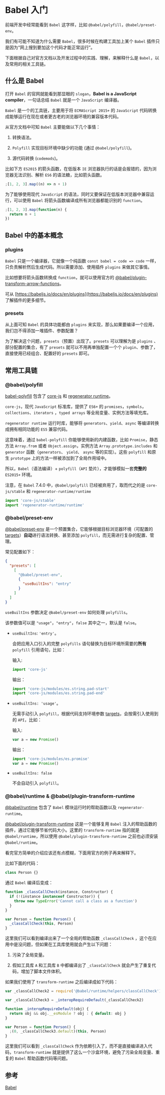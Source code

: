 # Babel 入门

前端开发中经常能看到 `Babel` 这字样，比如 `@babel/polyfill`，`@babel/preset-env`。

我们有可能不知道为什么需要 `Babel`，很多时候在构建工具加上某个 `Babel` 插件只是因为“网上搜到要加这个代码才能正常运行”。

下面根据自己对官方文档以及开发过程中的实践、理解，来解释什么是 `Babel`，以及常用的相关工具链。

## 什么是 Babel

打开 `Babel` 的官网就能看到那显眼的 `slogan`，**Babel is a JavaScript compiler**，一句话总结 `Babel` 就是一个 `JavaScript` 编译器。

`Babel` 是一个的工具链，主要用于将 `ECMAScript 2015+` 的 `JavaScript` 代码转换成能够运行在现在或者更古老的浏览器环境的兼容版本代码。

从官方文档中可知 `Babel` 主要能做以下几个事情：

1. 转换语法。

2. `Polyfill` 实现目标环境中缺少的功能 (通过 `@babel/polyfill`)。

3. 源代码转换 (`codemods`)。

比如下方 `ES2015` 的箭头函数，在低版本 `IE` 浏览器执行的话是会报错的，因为浏览器无法识别、解析 `ES6` 的语法糖，比如箭头函数。

```js
;[1, 2, 3].map((n) => n + 1)
```

为了能够使用现代 `JavaScript` 的语法，同时又要保证在低版本浏览器中兼容运行，可以使用 `Babel` 将箭头函数编译成所有浏览器都能识别的 `function`。

```js
;[1, 2, 3].map(function(n) {
  return n + 1
})
```

## Babel 中的基本概念

### plugins

`Babel` 只是一个编译器，它就像一个纯函数 `const babel = code => code` 一样，只负责解析然后生成代码。所以需要添加、使用插件 `plugins` 来做其它事情。

比如想要将箭头函数转换成 `function`，就可以使用官方的 [@babel/plugin-transform-arrow-functions](https://babeljs.io/docs/en/babel-plugin-transform-arrow-functions)。

可从 [https://babeljs.io/docs/en/plugins](https://babeljs.io/docs/en/plugins) 了解插件的更多细节。

### presets

从上面可知 `Babel` 的具体功能都由 `plugins` 来实现，那么如果要编译一个应用，我们岂不得添加一堆插件、参数配置？

为了解决这个问题，`presets`（预置）出现了。`presets` 可以理解为是 `plugins` 、部分配置的集合，有了 `presets` 就可以不用再单独配置一个个 `plugin`、参数了，直接使用已经组合、配置好的 `presets` 即可。

## 常用工具链

### @babel/polyfill

[babel-polyfill](https://babeljs.io/docs/en/babel-polyfill) 包含了 [core-js](https://github.com/zloirock/core-js) 和 [regenerator runtime](https://github.com/facebook/regenerator)。

`core-js`，现代 `JavaScript` 标准库，提供了 `ES6+` 的 `promises`，`symbols`，`collections`、`iterators` ，`typed arrays` 等全局变量、实例方法等填充库。

`regenerator runtime` 运行时库，能够将 `generators`、`yield`、`async` 等编译转换成拥有相同功能的 `ES5` 兼容代码。

这意味着，通过 `babel-polyfill` 你能够使用新的内建函数，比如 `Promise`，静态方法 `Array.from` 或者 `Object.assign`，实例方法 `Array.prototype.includes` 和 `generator` 函数（`generators`、 `yield`、 `async` 等的实现）。这些 `polyfill` 和原生 `prototype` 上的方法一样被添加到了全局作用域中。

所以，`Babel`（语法编译）+ `polyfill`（`API` 垫片），才能够模拟一套**完整的** `ES2015+` 环境。

注意，在 `Babel` 7.4.0 中，`@babel/polyfill` 已经被弃用了，取而代之的是 `core-js/stable` 和 `regenerator-runtime/runtime`

```js
import 'core-js/stable'
import 'regenerator-runtime/runtime'
```

### @babel/preset-env

[@babel/preset-env](https://babeljs.io/docs/en/babel-preset-env) 是一个预置集合，它能够根据目标浏览器环境（可配置的 [targets](https://babeljs.io/docs/en/babel-preset-env#targets)）**自动**进行语法转换、甚至添加 `polyfill`，而无需进行复杂的配置、管理。

常见配置如下：

```json
{
  "presets": [
    [
      "@babel/preset-env",
      {
        "useBuiltIns": "entry"
      }
    ]
  ]
}
```

`useBuiltIns` 参数决定 `@babel/preset-env` 如何处理 `polyfills`。

该参数值可以是 `"usage"`，`"entry"`，`false` 其中之一，默认是 `false`。

- `useBuiltIns`: `'entry'`。

  会把应用入口引入的完整 `polyfills` 语句替换为目标环境所需要的**所有** `polyfill` 引用语句，比如：

  输入:

  ```js
  import 'core-js'
  ```

  输出：

  ```js
  import 'core-js/modules/es.string.pad-start'
  import 'core-js/modules/es.string.pad-end'
  ```

- `useBuiltIns: 'usage'`。

  无需手动引入 `polyfill`，根据代码支持环境参数 [targets](https://babeljs.io/docs/en/babel-preset-env#targets)，会按需引入使用到的 `API`，比如：

  输入:

  ```js
  var a = new Promise()
  ```

  输出：

  ```js
  import 'core-js/modules/es.promise'
  var a = new Promise()
  ```

- `useBuiltIns: false`

  不会自动引入 `polyfill`。

### @babel/runtime & @babel/plugin-transform-runtime

[@babel/runtime](https://babeljs.io/docs/en/next/babel-runtime.html) 包含了 `Babel` 模块运行时的帮助函数以及 `regenerator-runtime`。

[@babel/plugin-transform-runtime](https://babeljs.io/docs/en/babel-plugin-transform-runtime) 这是一个能够复用 `Babel` 注入的帮助函数的插件，通过它能够节省代码大小。这里的 `transform-runtime` 指的就是 `@babel/runtime`，所以使用 `@babel/plugin-transform-runtime` 之前也必须安装 `@babel/runtime`。

看完官方简单的介绍应该还有点模糊，下面用官方的例子再来解释下。

比如下面的代码：

```js
class Person {}
```

通过 `Babel` 编译后变成：

```js
function _classCallCheck(instance, Constructor) {
  if (!(instance instanceof Constructor)) {
    throw new TypeError('Cannot call a class as a function')
  }
}

var Person = function Person() {
  _classCallCheck(this, Person)
}
```

这里我们可以看到编译出来了一个全局的帮助函数 `_classCallCheck` ，这个在应用中是没问题，但如果在工具库使用就会产生以下问题：

1. 污染了全局变量。

2. 假如工具库 `A` 和工具库 `B` 中都编译出了 `_classCallCheck` 就会产生了重复代码，增加了脚本文件体积。

如果我们使用了 `transform-runtime` 之后编译成如下代码：

```js
var _classCallCheck2 = require('@babel/runtime/helpers/classCallCheck')

var _classCallCheck3 = _interopRequireDefault(_classCallCheck2)

function _interopRequireDefault(obj) {
  return obj && obj.__esModule ? obj : { default: obj }
}

var Person = function Person() {
  ;(0, _classCallCheck3.default)(this, Person)
}
```

这里我们可以看到 `_classCallCheck` 作为依赖引入了，而不是直接编译进入代码，`transform-runtime` 就是提供了这么一个沙盒环境，避免了污染全局变量、重复的 `Babel` 帮助函数代码等问题。

## 参考

[Babel](https://babeljs.io/)
